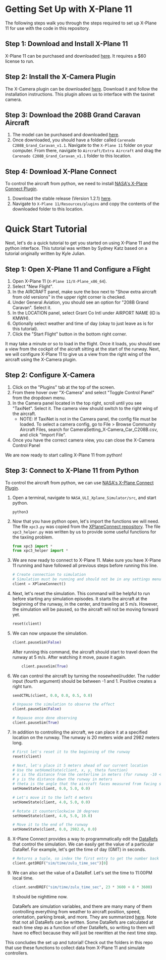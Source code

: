 # Getting Set Up with X-Plane 11
The following steps walk you through the steps required to set up X-Plane 11 for use with the code in this repository.

## Step 1: Download and Install X-Plane 11
X-Plane 11 can be purchased and downloaded [here](https://www.x-plane.com/desktop/buy-it/). It requires a $60 license to run.

## Step 2: Install the X-Camera Plugin
The X-Camera plugin can be downloaded [here](https://www.stickandrudderstudios.com/x-camera/download-x-camera/). Download it and follow the installation instructions. This plugin allows us to interface with the taxinet camera.

## Step 3: Download the 208B Grand Caravan Aircraft
1. The model can be purchased and downloaded [here](https://store.x-plane.org/C208B-GRAND-CARAVAN-HD-SERIES-XP11_p_668.html). 
2. Once downloaded, you should have a folder called `Carenado C208B_Grand_Caravan_v1.1`. Navigate to the `X-Plane 11` folder on your computer. From there, navigate to `Aircraft/Extra Aircraft` and drag the `Carenado C208B_Grand_Caravan_v1.1` folder to this location.

## Step 4: Download X-Plane Connect
To control the aircraft from python, we need to install [NASA's X-Plane Connect Plugin](https://github.com/nasa/XPlaneConnect).
1. Download the stable release (Version 1.2.1) [here](https://github.com/nasa/XPlaneConnect/releases).
2. Navigate to `X-Plane 11/Resources/plugins` and copy the contents of the downloaded folder to this location.

# Quick Start Tutorial
Next, let's do a quick tutorial to get you started on using X-Plane 11 and the python interface. This tutorial was written by Sydney Katz based on a tutorial originally written by Kyle Julian.

## Step 1: Open X-Plane 11 and Configure a Flight
1. Open X-Plane 11 (`X-Plane 11/X-Plane_x86_64`).
2. Select "New Flight".
3. In the AIRCRAFT panel, make sure the box next to "Show extra aircraft from old versions" in the upper right corner is checked.
4. Under General Aviation, you should see an option for "208B Grand Caravan". Select it.
5. In the LOCATION panel, select Grant Co Intl under AIRPORT NAME (ID is KMWH).
6. Optionally select weather and time of day (okay to just leave as is for this tutorial).
7. Click the "Start Flight" button in the bottom right corner.

It may take a minute or so to load in the flight. Once it loads, you should see a view from the cockpit of the aicraft sitting at the start of the runway. Next, we will configure X-Plane 11 to give us a view from the right wing of the aircraft using the X-Camera plugin.

## Step 2: Configure X-Camera
1. Click on the "Plugins" tab at the top of the screen.
2. From there hover over "X-Camera" and select "Toggle Control Panel" from the dropdown menu.
3. In the Camera panel located in the top right, scroll until you see "TaxiNet". Select it. The camera view should switch to the right wing of the aircraft.
    * NOTE: If TaxiNet is not in the Camera panel, the config file must be loaded. To select a camera config, go to File > Browse Community Aircraft Files, search for CameraSetting_X-Camera_Car_C208B.csv, and click "Import File".
4. Once you have the correct camera view, you can close the X-Camera Control Panel

We are now ready to start calling X-Plane 11 from python!

## Step 3: Connect to X-Plane 11 from Python
To control the aircraft from python, we can use [NASA's X-Plane Connect Plugin](https://github.com/nasa/XPlaneConnect). 

1. Open a terminal, navigate to `NASA_ULI_Xplane_Simulator/src`, and start python.
    ```shell script
    python3
    ```
2. Now that you have python open, let's import the functions we will need. The file `xpc3.py` was copied from the [XPlaneConnect repository](https://github.com/nasa/XPlaneConnect). The file `xpc3_helper.py` was written by us to provide some useful functions for the taxiing problem.
    ```python
    from xpc3 import *
    from xpc3_helper import *
    ```
3. We are now ready to connect to X-Plane 11. Make sure you have X-Plane 11 running and have followed all previous steps before running this line.
    ```python
    # Create connection to simulation
    # Simulation must be running and should not be in any settings menus
    client = XPlaneConnect()
    ```
4. Next, let's reset the simulation. This command will be helpful to run before starting any simulation episodes. It starts the aircraft at the beginning of the runway, in the center, and traveling at 5 m/s. However, the simulation will be paused, so the aircraft will not be moving forward yet.
    ```python
    reset(client)
    ```
5. We can now unpause the simulation.
    ```python
    client.pauseSim(False)
    ```
    After running this command, the aircraft should start to travel down the runway at 5 m/s. After watching it move, pause it again.
    ```python
        client.pauseSim(True)
    ```
6. We can control the aircraft by turning the nosewheel/rudder. The rudder input (fourth argument) should be between -1 and 1. Positive creates a right turn.
    ```python
    sendCTRL(client, 0.0, 0.0, 0.5, 0.0)

    # Unpause the simulation to observe the effect
    client.pauseSim(False)

    # Repause once done observing
    client.pauseSim(True)
    ```
7. In addition to controlling the aircraft, we can place it at a specified location on the runway. The runway is 20 meters wide and 2982 meters long.
    ```python
    # First let's reset it to the beginning of the runway
    reset(client)

    # Next, let's place it 5 meters ahead of our current location 
    # Use the setHomeState(client, x, y, theta function)
    # x is the distance from the centerline in meters (for runway -10 < x < 10, left is positive)
    # y is the distance down the runway in meters
    # theta is the angle that the aircraft faces measured from facing straight down the runway
    setHomeState(client, 0.0, 5.0, 0.0)

    # Let's move it to the left 4 meters
    setHomeState(client, 4.0, 5.0, 0.0)

    # Rotate it counterclockwise 10 degrees
    setHomeState(client, 4.0, 5.0, 10.0)

    # Move it to the end of the runway
    setHomeState(client, 0.0, 2982.0, 0.0)
    ```
8. X-Plane Connect provides a way to programmatically edit the [DataRefs](https://developer.x-plane.com/datarefs/) that control the simulation. We can easily get the value of a particular DataRef. For example, let's get the time of day (GMT) in seconds.
    ```python
    # Returns a tuple, so index the first entry to get the number back
    client.getDREF("sim/time/zulu_time_sec")[0]
    ```
9. We can also set the value of a DataRef. Let's set the time to 11:00PM local time.
    ```python
    client.sendDREF("sim/time/zulu_time_sec", 23 * 3600 + 8 * 3600)
    ```
    It should be nighttime now.

    DataRefs are simulation variables, and there are many many of them controlling everything from weather to aircraft position, speed, orientation, parking break, and more. They are summarized [here](https://developer.x-plane.com/datarefs/). Note that not all DataRefs can be written. Some DataRefs are calculated at each time step as a function of other DataRefs, so writing to them will have no effect because they will just be rewritten at the next time step.

This concludes the set up and tutorial! Check out the folders in this repo that use these functions to collect data from X-Plane 11 and simulate controllers.